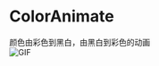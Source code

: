 # ColorAnimate
颜色由彩色到黑白，由黑白到彩色的动画  
![GIF](https://github.com/zvlwwj/ColorAnimate/blob/master/GIF.gif)
